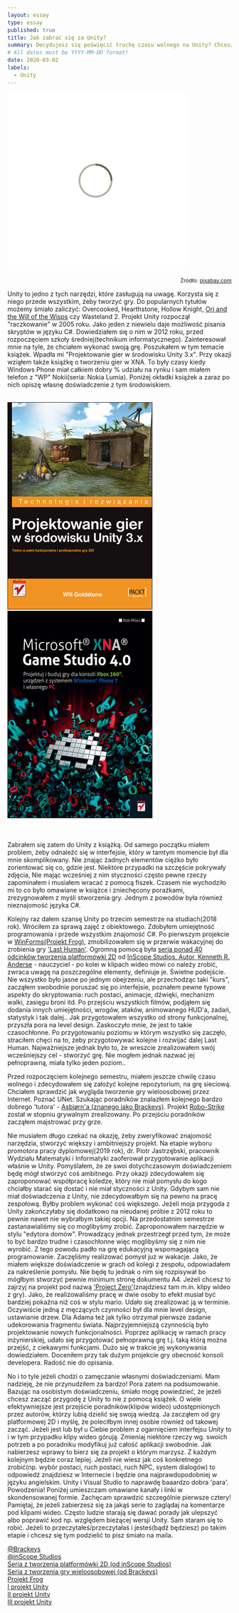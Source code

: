 ```yaml
---
layout: essay
type: essay
published: true
title: Jak zabrać się za Unity?
summary: Decydujesz się poświęcić trochę czasu wolnego na Unity? Chcesz stworzyć grę, ale nie wiesz od czego zacząć? Próbujesz poznać interfejs ale masz problem, żeby zapamiętać co gdzie jest? Myślisz nad kupnem książki, żeby za jej pomocą przygotować pierwszy produkt? Zanim to zrobisz, upewnij się, że przeczytasz ten wpis! Sprawdź moje spostrzeżenia i doświadczenia. Unity interesuje się od momentu gdy królowała wersja 3.x. Według archiwum, jest to 2012 rok :)   
# All dates must be YYYY-MM-DD format!
date: 2020-03-02
labels:
  - Unity
---
```


<div class="ui centered grid">
  <div class="sixteen wide column">
    <img class="ui image img-center" src="../images/oval.svg" data-echo="../essays/images/02_03_2020_1.jpg">
  </div>
</div>

<p style="font-size: 12px; text-align: right;">Źródło: <a href="https://pixabay.com/photos/connect-connection-cooperation-20333/" target="_blank">pixabay.com</a></p>

<p class="justify-text stylize-text">
Unity to jedno z tych narzędzi, które zasługują na uwagę. Korzysta się z niego przede wszystkim, żeby tworzyć gry. Do popularnych tytułów możemy śmiało zaliczyć: Overcooked, Hearthstone, Hollow Knight, <a href="https://www.youtube.com/watch?v=2kPSl2vyu2Y" target="_blank">Ori and the Will of the Wisps</a> czy Wasteland 2. Projekt Unity rozpoczął "raczkowanie" w 2005 roku. Jako jeden z niewielu daje możliwość pisania skryptów w języku C#. Dowiedziałem się o nim w 2012 roku, przed rozpoczęciem szkoły średniej(technikum informatycznego). Zainteresował mnie na tyle, że chciałem wykonać swoją grę. Poszukałem w tym temacie książek. Wpadła mi "Projektowanie gier w środowisku Unity 3.x". Przy okazji wziąłem także książkę o tworzeniu gier w XNA. To były czasy kiedy Windows Phone miał całkiem dobry % udziału na rynku i sam miałem telefon z "WP" Nokii(seria: Nokia Lumia). Poniżej okładki książek a zaraz po nich opiszę własnę doświadczenie z tym środowiskiem.
</p>

<br/>

<div class="ui sixteen column grid centered">
<div class="ui medium images">
  <img src="../essays/images/02_03_2020_2.jpg" alt="Bookcase: Projektowanie gier w środowisku Unity 3.x">
  <img src="../essays/images/02_03_2020_3.jpg" alt="Bookcase: Microsoft XNA Game Studio 4.0">
</div>
</div>

<br/>
<br/>

<p class="justify-text stylize-text">
Zabrałem się zatem do Unity z książką. Od samego początku miałem problem, żeby odnaleźć się w interfejsie, który w tamtym momencie był dla mnie skomplikowany. Nie znając żadnych elementów ciężko było zorientować się co, gdzie jest. Niektóre przypadki na szczęście pokrywały zdjęcia, Nie mając wcześniej z nim styczności często pewne rzeczy zapominałem i musiałem wracać z pomocą fiszek. Czasem nie wychodziło mi to co było omawiane w książce i zniechęcony porażkami, zrezygnowałem z myśli stworzenia gry. Jednym z powodów była również nieznajomość języka C#. 
</p>

<p class="justify-text stylize-text">
Kolejny raz dałem szansę Unity po trzecim semestrze na studiach(2018 rok). Wróciłem za sprawą zajęć z obiektowego. Zdobyłem umiejętność programowania i przede wszystkim znajomość C#. Po pierwszym projekcie w <a href="https://trolit.github.io/projects/projectFrog" target="_blank">WinForms(Projekt Frog)</a>, zmobilizowałem się w przerwie wakacyjnej do zrobienia gry <a href="https://trolit.github.io/projects/lasthuman" target="_blank">'Last Human'</a>. Ogromną pomocą była <a href="https://www.youtube.com/watch?v=SCRupyidkYA&list=PLX-uZVK_0K_6VXcSajfFbXDXndb6AdBLO" target="_blank">seria ponad 40 odcinków tworzenia platformówki 2D</a> od <a href="https://www.youtube.com/user/KnnthRA/about" target="_blank">InScope Studios. Autor, Kenneth R. Anderse</a> - nauczyciel - po kolei w klipach wideo mówi co należy zrobić, zwraca uwagę na poszczególne elementy, definiuje je. Świetne podejście. Nie wszystko było jasne po jednym obejrzeniu, ale przechodząc taki "kurs", zacząłem swobodnie poruszać się po interfejsie, poznałem pewne typowe aspekty do skryptowania: ruch postaci, animacje, dźwięki, mechanizm walki, zasięgu broni itd. Po przejściu wszystkich filmów, podjąłem się dodania innych umiejętności, wrogów, ataków, animowanego HUD'a, zadań, statystyk i tak dalej.. Jak przygotowałem wszystko od strony funkcjonalnej, przyszła pora na level design. Zaskoczyło mnie, że jest to takie czasochłonne. Po przygotowaniu poziomu w którym wszystko się zaczęło, straciłem chęci na to, żeby przygotowywać kolejne i rozwijać dalej Last Human. Najważniejsze jednak było to, że wreszcie zrealizowałem swój wcześniejszy cel - stworzyć grę. Nie mogłem jednak nazwać jej pełnoprawną, miała tylko jeden poziom.. 
</p>

<p class="justify-text stylize-text">
Przed rozpoczęciem kolejnego semestru, miałem jeszcze chwilę czasu wolnego i zdecydowałem się założyć kolejne repozytorium, na grę sieciową. Chciałem sprawdzić jak wygląda tworzenie gry wieloosobowej przez Internet. Poznać UNet. Szukając poradników znalazłem kolejnego bardzo dobrego 'tutora' - <a href="https://www.youtube.com/user/Brackeys/videos" target="_blank">Asbjørn'a (znanego jako Brackeys)</a>. Projekt <a href="https://trolit.github.io/projects/roboStrike" target="_blank">Robo-Strike</a> został w stopniu grywalnym zrealizowany. Po przejściu poradników zacząłem majstrować przy grze.  
</p>

<p class="justify-text stylize-text">
Nie musiałem długo czekać na okazję, żeby zweryfikować znajomość narzędzia, stworzyć większy i ambitniejszy projekt. Na etapie wyboru promotora pracy dyplomowej(2019 rok), dr. Piotr Jastrzębski, pracownik Wydziału Matematyki i Informatyki zaoferował przygotowanie aplikacji właśnie w Unity. Pomyślałem, że ze swoi dotychczasowym doświadczeniem będę mógł stworzyć coś ambitnego. Przy okazji zdecydowałem się zaproponować współpracę koledze, który nie miał pomysłu do kogo chciałby starać się dostać i nie miał styczności z Unity. Gdybym sam nie miał doświadczenia z Unity, nie zdecydowałbym się na pewno na pracę zespołową. Byłby problem wykonać coś większego. Jeżeli moja przygoda z Unity zakończyłaby się dodatkowo na nieudanej próbie z 2012 roku to pewnie nawet nie wybrałbym takiej opcji. Na przedostatnim semestrze zastanawialiśmy się co moglibyśmy zrobić. Zaproponowałem narzędzie w stylu "edytora domów". Prowadzący jednak przestrzegł przed tym, że może to być bardzo trudne i czasochłonne więc moglibyśmy się z nim nie wyrobić. Z tego powodu padło na grę edukacyjną wspomagającą programowanie. Zaczęliśmy realizować pomysł już w wakacje. Jako, że miałem większe doświadczenie w grach od kolegi z zespołu, odpowiadałem za nakreślenie pomysłu. Nie będę tu jednak o nim się rozpisywał bo mógłbym stworzyć pewnie minimum stronę dokumentu A4. Jeżeli chcesz to zajrzyj na projekt pod nazwą <a href="https://trolit.github.io/projects/projectZero" target="_blank">'Project Zero'</a>(znajdziesz tam m.in. klipy wideo z gry). Jako, że realizowaliśmy pracę w dwie osoby to efekt musiał być bardziej pokaźna niż coś w stylu mario. Udało się zrealizować ją w terminie. Oczywiście jedną z męczących czynności był dla mnie level design, ustawianie drzew. Dla Adama też jak tylko otrzymał pierwsze zadanie udekorowania fragmentu świata. Najprzyjemniejszą czynnością było projektowanie nowych funkcjonalności. Poprzez aplikację w ramach pracy inżynierskiej, udało się przygotować pełnoprawną grę t.j. taką którą można przejść, z ciekawymi funkcjami. Dużo się w trakcie jej wykonywania dowiedziałem. Doceniłem przy tak dużym projekcie gry obecność konsoli developera. Radość nie do opisania.
</p>

<p class="justify-text stylize-text">
No i to tyle jeżeli chodzi o zamęczanie własnymi doświadczeniami. Mam nadzieję, że nie przynudziłem za bardzo! Pora zatem na podsumowanie. Bazując na osobistym doświadczeniu, śmiało mogę powiedzieć, że jeżeli chcesz zacząć przygodę z Unity to nie z pomocą książek. O wiele efektywniejsze jest przejście poradników(klipów wideo) udostępnionych przez autorów, którzy lubią dzielić się swoją wiedzą. Ja zacząłem od gry platformowej 2D i myślę, że poleciłbym innej osobie również od takowej zacząć. Jeżeli jest lub był u Ciebie problem z ogarnięciem interfejsu Unity to i w tym przypadku klipy wideo górują. Zmieniaj niektóre rzeczy wg. swoich potrzeb a po poradniku modyfikuj już całość aplikacji swobodnie. Jak nabierzesz wprawy to bierz się za projekt o którym marzysz. Z każdym kolejnym będzie coraz lepiej. Jeżeli nie wiesz jak coś konkretnego zrobić(np. wybór postaci, ruch postaci, ruch NPC, system dialogów) to odpowiedź znajdziesz w Internecie i będzie ona najprawdopodobniej w języku angielskim. Unity i Visual Studio to naprawdę baaardzo dobra 'para'. Powodzenia! Poniżej umieszczam omawiane kanały i linki w skondensowanej formie. Zachęcam sprawdzić szczególnie pierwsze cztery! Pamiętaj, że jeżeli zabierzesz się za jakąś serie to zaglądaj na komentarze pod klipami wideo. Często ludzie starają się dawać porady jak ulepszyć albo poprawić kod np. względem bieżącej wersji Unity. Sam staram się to robić. Jeżeli to przeczytałeś/przeczytałaś i jesteś(bądź będziesz) po takim etapie i chcesz się tym podzielić to pisz śmiało na maila. 
</p>

<div class="ui list">
  <div class="item">
    <i class="youtube icon"></i>
    <div class="content">
      <a href="https://www.youtube.com/user/Brackeys/videos" target="_blank">@Brackeys</a> 
    </div>
  </div>
  <div class="item">
  <i class="youtube icon"></i>
  <div class="content">
    <a href="https://www.youtube.com/user/KnnthRA/about" target="_blank">@inScope Studios</a> 
  </div>
  </div>
  <div class="item">
    <i class="youtube icon"></i>
    <div class="content">
      <a href="https://www.youtube.com/watch?v=SCRupyidkYA&list=PLX-uZVK_0K_6VXcSajfFbXDXndb6AdBLO" target="_blank">Seria z tworzenia platformówki 2D (od inScope Studios)</a> 
    </div>
  </div>
  <div class="item">
    <i class="youtube icon"></i>
    <div class="content">
      <a href="https://youtu.be/UK57qdq_lak?list=PLPV2KyIb3jR5PhGqsO7G4PsbEC_Al-kPZ" target="_blank">Seria z tworzenia gry wieloosobowej (od Brackeys)</a> 
    </div>
  </div>
  <div class="item">
    <i class="linkify icon"></i>
    <div class="content">
      <a href="https://trolit.github.io/projects/projectFrog" target="_blank">Projekt Frog</a> 
    </div>
  </div>
  <div class="item">
    <i class="linkify icon"></i>
    <div class="content">
      <a href="https://trolit.github.io/projects/lasthuman" target="_blank">I projekt Unity</a> 
    </div>
  </div>
  <div class="item">
    <i class="linkify icon"></i>
    <div class="content">
      <a href="https://trolit.github.io/projects/roboStrike" target="_blank">II projekt Unity</a> 
    </div>
  </div>
  <div class="item">
    <i class="linkify icon"></i>
    <div class="content">
      <a href="https://trolit.github.io/projects/projectZero" target="_blank">III projekt Unity</a> 
    </div>
  </div>
</div>